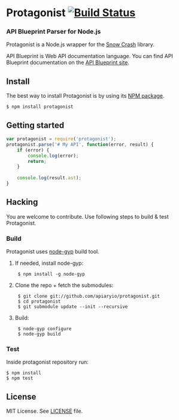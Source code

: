 # Protagonist [![Build Status](https://travis-ci.org/apiaryio/protagonist.png?branch=master)](https://travis-ci.org/apiaryio/protagonist)
### API Blueprint Parser for Node.js

Protagonist is a Node.js wrapper for the [Snow Crash](https://github.com/apiaryio/snowcrash) library.

API Blueprint is Web API documentation language. You can find API Blueprint documentation on the [API Blueprint site](http://apiblueprint.org).

## Install
The best way to install Protagonist is by using its [NPM package](https://npmjs.org/package/protagonist).

	$ npm install protagonist

## Getting started

```js
var protagonist = require('protagonist');
protagonist.parse('# My API', function(error, result) {
	if (error) {
   		console.log(error);
	    return;
  	}
  
	console.log(result.ast);
}
```


## Hacking
You are welcome to contribute. Use following steps to build & test Protagonist.

### Build
Protagonist uses [node-gyp](https://github.com/TooTallNate/node-gyp) build tool. 

1. If needed, install node-gyp:

		$ npm install -g node-gyp


2. Clone the repo + fetch the submodules:

		$ git clone git://github.com/apiaryio/protagonist.git
		$ cd protagonist
		$ git submodule update --init --recursive
    
3. Build:

	    $ node-gyp configure
    	$ node-gyp build

### Test
Inside protagonist repository run:

	$ npm install
	$ npm test

## License
MIT License. See [LICENSE](https://github.com/apiaryio/protagonist/blob/master/LICENSE) file.
